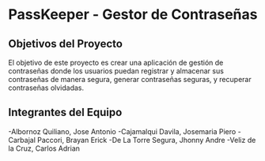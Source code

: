 # PassKeeper - Gestor de Contraseñas

## Objetivos del Proyecto

El objetivo de este proyecto es crear una aplicación de gestión de contraseñas donde los usuarios puedan registrar y almacenar sus contraseñas de manera segura, generar contraseñas seguras, y recuperar contraseñas olvidadas. 

## Integrantes del Equipo
-Albornoz Quiliano, Jose Antonio
-Cajamalqui Davila, Josemaria Piero
-Carbajal Paccori, Brayan Erick
-De La Torre Segura, Jhonny Andre
-Veliz de la Cruz, Carlos Adrian
